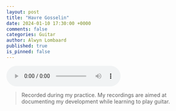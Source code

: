 ```yaml
---
layout: post
title: "Havre Gosselin"
date: 2024-01-10 17:30:00 +0000
comments: false
categories: Guitar
author: Alwyn Lombaard
published: true
is_pinned: false
---
```



<audio controls>
  <source src="/music/havre gosselin.mp3" type="audio/mpeg">
</audio>

>Recorded during my practice. My recordings are aimed at documenting my development while learning to play guitar. 